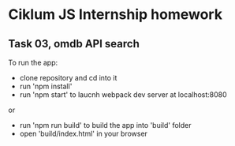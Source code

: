 # Ciklum JS Internship homework

## Task 03, omdb API search

To run the app:
- clone repository and cd into it
- run 'npm install'
- run 'npm start' to laucnh webpack dev server at localhost:8080

or
- run 'npm run build' to build the app into 'build' folder
- open 'build/index.html' in your browser
